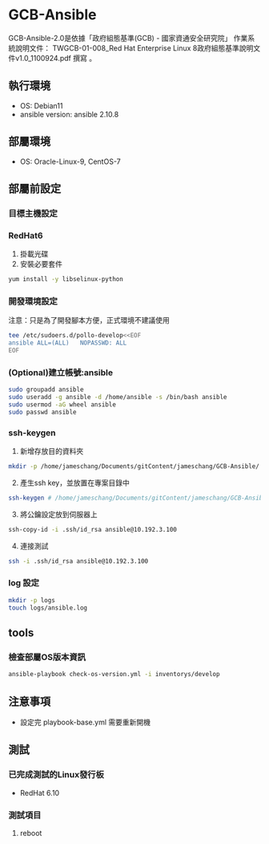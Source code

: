 # GCB-Ansible

GCB-Ansible-2.0是依據「政府組態基準(GCB) - 國家資通安全研究院」 作業系統說明文件： TWGCB-01-008_Red Hat Enterprise Linux 8政府組態基準說明文件v1.0_1100924.pdf 撰寫 。

## 執行環境

* OS: Debian11
* ansible version: ansible 2.10.8

## 部屬環境

* OS: Oracle-Linux-9, CentOS-7

## 部屬前設定

### 目標主機設定

### RedHat6

1. 掛載光碟
2. 安裝必要套件

```bash
yum install -y libselinux-python
```

### 開發環境設定

注意：只是為了開發腳本方便，正式環境不建議使用

```bash
tee /etc/sudoers.d/pollo-develop<<EOF
ansible ALL=(ALL)   NOPASSWD: ALL
EOF
```

### (Optional)建立帳號:ansible

```bash
sudo groupadd ansible
sudo useradd -g ansible -d /home/ansible -s /bin/bash ansible
sudo usermod -aG wheel ansible
sudo passwd ansible
```

### ssh-keygen

1. 新增存放目的資料夾

```bash
mkdir -p /home/jameschang/Documents/gitContent/jameschang/GCB-Ansible/.ssh
```

2. 產生ssh key，並放置在專案目錄中

```bash
ssh-keygen # /home/jameschang/Documents/gitContent/jameschang/GCB-Ansible/.ssh/id_rsa
```

3. 將公鑰設定放到伺服器上

```bash
ssh-copy-id -i .ssh/id_rsa ansible@10.192.3.100
```

4. 連接測試

```bash
ssh -i .ssh/id_rsa ansible@10.192.3.100
```

### log 設定

```bash
mkdir -p logs
touch logs/ansible.log
```

## tools

### 檢查部屬OS版本資訊

```bash
ansible-playbook check-os-version.yml -i inventorys/develop
```

## 注意事項

* 設定完 playbook-base.yml 需要重新開機

## 測試

### 已完成測試的Linux發行板

* RedHat 6.10

### 測試項目

1. reboot